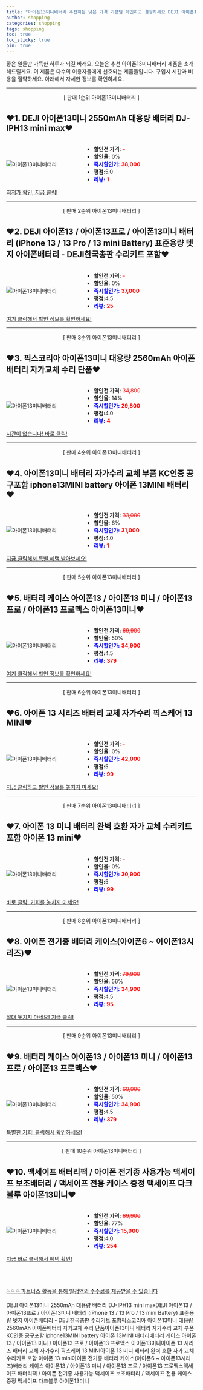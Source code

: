 ```yaml
---
title: "아이폰13미니배터리 추천하는 낮은 가격 기본템 확인하고 결정하세요 DEJI 아이폰13미니 2550mAh 대용량 배터리"
author: shopping
categories: shopping
tags: shopping
toc: true
toc_sticky: true
pin: true
---
```

좋은 일들만 가득한 하루가 되길 바래요. 오늘은 추천 아이폰13미니배터리 제품을 소개해드릴게요. 이 제품은 다수의 이용자들에게 선호되는 제품들입니다. 구입시 시간과 비용을 절약하세요. 아래에서 자세한 정보를 확인하세요.

---
<p class="toplist" style="margin: 0 auto; display: block; width: fit-content;">[ 판매 1순위 아이폰13미니배터리 ]</p>

<h2><strong>❤️1. DEJI 아이폰13미니 2550mAh 대용량 배터리 DJ-IPH13 mini max❤️</strong></h2>

<div style="display: flex; align-items: center;">
    <div style="flex: 0.4;">
        <img src="https://thumbnail10.coupangcdn.com/thumbnails/remote/230x230ex/image/vendor_inventory/69bb/ce64152b35788e8e1304c65f9bb18dc559de7df10a5381503585a6eb81bc.png" alt="아이폰13미니배터리" style="max-width: 100%;">
    </div>
    <div style="flex: 0.6; margin-left: 10px;">
        <ul>
            <li><strong>할인전 가격:</strong> <del style="color: red;">-</del></li>
            <li><strong>할인율:</strong> 0%</li>
            <li><span style='color:blue'><strong>즉시할인가:</strong></span> <span style='color:red'><strong>38,000</strong></span></li>
            <li><strong>평점:</strong>5.0</li>
            <li><span style='color:blue'><strong>리뷰:</strong></span> <span style='color:red'><strong>1</strong></span></li>
        </ul>
    </div>
</div>
<div class="center">
    <a href="https://selin100587001.github.io?lptag=AF9450613&subid=githubio&pageKey=8054675904&traceid=V0-153&itemId=22602684428&vendorItemId=89644318769" class="myButton">
        최저가 확인, 지금 클릭!
    </a>
</div>


---
<p class="toplist" style="margin: 0 auto; display: block; width: fit-content;">[ 판매 2순위 아이폰13미니배터리 ]</p>

<h2><strong>❤️2. DEJI 아이폰13 / 아이폰13프로 / 아이폰13미니 배터리 (iPhone 13 / 13 Pro / 13 mini Battery) 표준용량 뎃지 아이폰배터리 - DEJI한국총판 수리키트 포함❤️</strong></h2>

<div style="display: flex; align-items: center;">
    <div style="flex: 0.4;">
        <img src="https://thumbnail6.coupangcdn.com/thumbnails/remote/230x230ex/image/vendor_inventory/36a3/00dafe72ea3ce37c2986974613606831f10f72044c339c8204caff7f8ec0.png" alt="아이폰13미니배터리" style="max-width: 100%;">
    </div>
    <div style="flex: 0.6; margin-left: 10px;">
        <ul>
            <li><strong>할인전 가격:</strong> <del style="color: red;">-</del></li>
            <li><strong>할인율:</strong> 0%</li>
            <li><span style='color:blue'><strong>즉시할인가:</strong></span> <span style='color:red'><strong>37,000</strong></span></li>
            <li><strong>평점:</strong>4.5</li>
            <li><span style='color:blue'><strong>리뷰:</strong></span> <span style='color:red'><strong>25</strong></span></li>
        </ul>
    </div>
</div>
<div class="center">
    <a href="https://selin100587001.github.io?lptag=AF9450613&subid=githubio&pageKey=7667842414&traceid=V0-153&itemId=20446615809&vendorItemId=85487910660" class="myButton">
        여기 클릭해서 할인 정보를 확인하세요!
    </a>
</div>


---
<p class="toplist" style="margin: 0 auto; display: block; width: fit-content;">[ 판매 3순위 아이폰13미니배터리 ]</p>

<h2><strong>❤️3. 픽스코리아 아이폰13미니 대용량 2560mAh 아이폰배터리 자가교체 수리 단품❤️</strong></h2>

<div style="display: flex; align-items: center;">
    <div style="flex: 0.4;">
        <img src="https://thumbnail9.coupangcdn.com/thumbnails/remote/230x230ex/image/vendor_inventory/b59f/7e6106996adce8846cfc6944774d1013d3afe650fbc2c4705f2d6255e016.jpg" alt="아이폰13미니배터리" style="max-width: 100%;">
    </div>
    <div style="flex: 0.6; margin-left: 10px;">
        <ul>
            <li><strong>할인전 가격:</strong> <del style="color: red;">34,800</del></li>
            <li><strong>할인율:</strong> 14%</li>
            <li><span style='color:blue'><strong>즉시할인가:</strong></span> <span style='color:red'><strong>29,800</strong></span></li>
            <li><strong>평점:</strong>4.0</li>
            <li><span style='color:blue'><strong>리뷰:</strong></span> <span style='color:red'><strong>4</strong></span></li>
        </ul>
    </div>
</div>
<div class="center">
    <a href="https://selin100587001.github.io?lptag=AF9450613&subid=githubio&pageKey=7944855872&traceid=V0-153&itemId=21900957792&vendorItemId=88948985650" class="myButton">
        시간이 없습니다! 바로 클릭!
    </a>
</div>


---
<p class="toplist" style="margin: 0 auto; display: block; width: fit-content;">[ 판매 4순위 아이폰13미니배터리 ]</p>

<h2><strong>❤️4. 아이폰13미니 배터리 자가수리 교체 부품 KC인증 공구포함 iphone13MINI battery 아이폰 13MINI 배터리❤️</strong></h2>

<div style="display: flex; align-items: center;">
    <div style="flex: 0.4;">
        <img src="https://thumbnail7.coupangcdn.com/thumbnails/remote/230x230ex/image/vendor_inventory/7f12/99f728ef72726a674938bd3454ebcd5df7a07987cee95920465f6945af01.jpg" alt="아이폰13미니배터리" style="max-width: 100%;">
    </div>
    <div style="flex: 0.6; margin-left: 10px;">
        <ul>
            <li><strong>할인전 가격:</strong> <del style="color: red;">33,000</del></li>
            <li><strong>할인율:</strong> 6%</li>
            <li><span style='color:blue'><strong>즉시할인가:</strong></span> <span style='color:red'><strong>31,000</strong></span></li>
            <li><strong>평점:</strong>4.0</li>
            <li><span style='color:blue'><strong>리뷰:</strong></span> <span style='color:red'><strong>1</strong></span></li>
        </ul>
    </div>
</div>
<div class="center">
    <a href="https://selin100587001.github.io?lptag=AF9450613&subid=githubio&pageKey=8205319391&traceid=V0-153&itemId=23533669710&vendorItemId=90559938079" class="myButton">
        지금 클릭해서 특별 혜택 받아보세요!
    </a>
</div>


---
<p class="toplist" style="margin: 0 auto; display: block; width: fit-content;">[ 판매 5순위 아이폰13미니배터리 ]</p>

<h2><strong>❤️5. 배터리 케이스 아이폰13 / 아이폰13 미니 / 아이폰13 프로 / 아이폰13 프로맥스 아이폰13미니❤️</strong></h2>

<div style="display: flex; align-items: center;">
    <div style="flex: 0.4;">
        <img src="https://thumbnail6.coupangcdn.com/thumbnails/remote/230x230ex/image/vendor_inventory/f01c/fd2059d1e691cc79ae93eaa7922ad6525ba683182072609c83167152ee5a.jpg" alt="아이폰13미니배터리" style="max-width: 100%;">
    </div>
    <div style="flex: 0.6; margin-left: 10px;">
        <ul>
            <li><strong>할인전 가격:</strong> <del style="color: red;">69,900</del></li>
            <li><strong>할인율:</strong> 50%</li>
            <li><span style='color:blue'><strong>즉시할인가:</strong></span> <span style='color:red'><strong>34,900</strong></span></li>
            <li><strong>평점:</strong>4.5</li>
            <li><span style='color:blue'><strong>리뷰:</strong></span> <span style='color:red'><strong>379</strong></span></li>
        </ul>
    </div>
</div>
<div class="center">
    <a href="https://selin100587001.github.io?lptag=AF9450613&subid=githubio&pageKey=6624130770&traceid=V0-153&itemId=11773185658&vendorItemId=79046848873" class="myButton">
        여기 클릭해서 할인 정보를 확인하세요!
    </a>
</div>


---
<p class="toplist" style="margin: 0 auto; display: block; width: fit-content;">[ 판매 6순위 아이폰13미니배터리 ]</p>

<h2><strong>❤️6. 아이폰 13 시리즈 배터리 교체 자가수리 픽스케어 13 MINI❤️</strong></h2>

<div style="display: flex; align-items: center;">
    <div style="flex: 0.4;">
        <img src="https://thumbnail7.coupangcdn.com/thumbnails/remote/230x230ex/image/vendor_inventory/5587/979b9608972b4f1f84f19513315fddb17df121eb1e6b7b61b7f0ce3682e8.png" alt="아이폰13미니배터리" style="max-width: 100%;">
    </div>
    <div style="flex: 0.6; margin-left: 10px;">
        <ul>
            <li><strong>할인전 가격:</strong> <del style="color: red;">-</del></li>
            <li><strong>할인율:</strong> 0%</li>
            <li><span style='color:blue'><strong>즉시할인가:</strong></span> <span style='color:red'><strong>42,000</strong></span></li>
            <li><strong>평점:</strong>5</li>
            <li><span style='color:blue'><strong>리뷰:</strong></span> <span style='color:red'><strong>99</strong></span></li>
        </ul>
    </div>
</div>
<div class="center">
    <a href="https://selin100587001.github.io?lptag=AF9450613&subid=githubio&pageKey=8128856514&traceid=V0-153&itemId=23081850103&vendorItemId=90115353046" class="myButton">
        지금 클릭하고 할인 정보를 놓치지 마세요!
    </a>
</div>


---
<p class="toplist" style="margin: 0 auto; display: block; width: fit-content;">[ 판매 7순위 아이폰13미니배터리 ]</p>

<h2><strong>❤️7. 아이폰 13 미니 배터리 완벽 호환 자가 교체 수리키트 포함 아이폰 13 mini❤️</strong></h2>

<div style="display: flex; align-items: center;">
    <div style="flex: 0.4;">
        <img src="https://thumbnail10.coupangcdn.com/thumbnails/remote/230x230ex/image/vendor_inventory/fd78/ea97b8abf5b00c8ea8dc6def133fe8e1bf0eb3ffbbf460f5c9df3baa6592.jpg" alt="아이폰13미니배터리" style="max-width: 100%;">
    </div>
    <div style="flex: 0.6; margin-left: 10px;">
        <ul>
            <li><strong>할인전 가격:</strong> <del style="color: red;">-</del></li>
            <li><strong>할인율:</strong> 0%</li>
            <li><span style='color:blue'><strong>즉시할인가:</strong></span> <span style='color:red'><strong>30,900</strong></span></li>
            <li><strong>평점:</strong>5</li>
            <li><span style='color:blue'><strong>리뷰:</strong></span> <span style='color:red'><strong>99</strong></span></li>
        </ul>
    </div>
</div>
<div class="center">
    <a href="https://selin100587001.github.io?lptag=AF9450613&subid=githubio&pageKey=7987081731&traceid=V0-153&itemId=22188459088&vendorItemId=89234696459" class="myButton">
        바로 클릭! 기회를 놓치지 마세요!
    </a>
</div>


---
<p class="toplist" style="margin: 0 auto; display: block; width: fit-content;">[ 판매 8순위 아이폰13미니배터리 ]</p>

<h2><strong>❤️8. 아이폰 전기종 배터리 케이스(아이폰6 ~ 아이폰13시리즈)❤️</strong></h2>

<div style="display: flex; align-items: center;">
    <div style="flex: 0.4;">
        <img src="https://thumbnail8.coupangcdn.com/thumbnails/remote/230x230ex/image/vendor_inventory/019d/b77383b84d3f3fbffa468c69215e9c4c8d4c4c70be328a820c42180b22cd.jpg" alt="아이폰13미니배터리" style="max-width: 100%;">
    </div>
    <div style="flex: 0.6; margin-left: 10px;">
        <ul>
            <li><strong>할인전 가격:</strong> <del style="color: red;">79,900</del></li>
            <li><strong>할인율:</strong> 56%</li>
            <li><span style='color:blue'><strong>즉시할인가:</strong></span> <span style='color:red'><strong>34,900</strong></span></li>
            <li><strong>평점:</strong>4.5</li>
            <li><span style='color:blue'><strong>리뷰:</strong></span> <span style='color:red'><strong>95</strong></span></li>
        </ul>
    </div>
</div>
<div class="center">
    <a href="https://selin100587001.github.io?lptag=AF9450613&subid=githubio&pageKey=6197388807&traceid=V0-153&itemId=12274555731&vendorItemId=79544965530" class="myButton">
        절대 놓치지 마세요! 지금 클릭!
    </a>
</div>


---
<p class="toplist" style="margin: 0 auto; display: block; width: fit-content;">[ 판매 9순위 아이폰13미니배터리 ]</p>

<h2><strong>❤️9. 배터리 케이스 아이폰13 / 아이폰13 미니 / 아이폰13 프로 / 아이폰13 프로맥스❤️</strong></h2>

<div style="display: flex; align-items: center;">
    <div style="flex: 0.4;">
        <img src="https://thumbnail6.coupangcdn.com/thumbnails/remote/230x230ex/image/vendor_inventory/f01c/fd2059d1e691cc79ae93eaa7922ad6525ba683182072609c83167152ee5a.jpg" alt="아이폰13미니배터리" style="max-width: 100%;">
    </div>
    <div style="flex: 0.6; margin-left: 10px;">
        <ul>
            <li><strong>할인전 가격:</strong> <del style="color: red;">69,900</del></li>
            <li><strong>할인율:</strong> 50%</li>
            <li><span style='color:blue'><strong>즉시할인가:</strong></span> <span style='color:red'><strong>34,900</strong></span></li>
            <li><strong>평점:</strong>4.5</li>
            <li><span style='color:blue'><strong>리뷰:</strong></span> <span style='color:red'><strong>379</strong></span></li>
        </ul>
    </div>
</div>
<div class="center">
    <a href="https://selin100587001.github.io?lptag=AF9450613&subid=githubio&pageKey=6624130770&traceid=V0-153&itemId=11773185661&vendorItemId=79046848887" class="myButton">
        특별한 기회! 클릭해서 확인하세요!
    </a>
</div>


---
<p class="toplist" style="margin: 0 auto; display: block; width: fit-content;">[ 판매 10순위 아이폰13미니배터리 ]</p>

<h2><strong>❤️10. 맥세이프 배터리팩 / 아이폰 전기종 사용가능 맥세이프 보조배터리 / 맥세이프 전용 케이스 증정 맥세이프 다크블루 아이폰13미니❤️</strong></h2>

<div style="display: flex; align-items: center;">
    <div style="flex: 0.4;">
        <img src="https://thumbnail6.coupangcdn.com/thumbnails/remote/230x230ex/image/vendor_inventory/f639/9462f14bec8e74440a7a1cbeabb4cf60c1a2acb632d4371bc39987affd2a.jpg" alt="아이폰13미니배터리" style="max-width: 100%;">
    </div>
    <div style="flex: 0.6; margin-left: 10px;">
        <ul>
            <li><strong>할인전 가격:</strong> <del style="color: red;">69,900</del></li>
            <li><strong>할인율:</strong> 77%</li>
            <li><span style='color:blue'><strong>즉시할인가:</strong></span> <span style='color:red'><strong>15,900</strong></span></li>
            <li><strong>평점:</strong>4.0</li>
            <li><span style='color:blue'><strong>리뷰:</strong></span> <span style='color:red'><strong>254</strong></span></li>
        </ul>
    </div>
</div>
<div class="center">
    <a href="https://selin100587001.github.io?lptag=AF9450613&subid=githubio&pageKey=6194978048&traceid=V0-153&itemId=12256162218&vendorItemId=79526750882" class="myButton">
        지금 바로 클릭해서 혜택 확인!
    </a>
</div>

<br><br><br>[💦 💦 💦 파트너스 활동을 통해 일정액의 수수료를 제공받을 수 있습니다](https://link.coupang.com/a/bcpT2c)<br><br>DEJI 아이폰13미니 2550mAh 대용량 배터리 DJ-IPH13 mini maxDEJI 아이폰13 / 아이폰13프로 / 아이폰13미니 배터리 (iPhone 13 / 13 Pro / 13 mini Battery) 표준용량 뎃지 아이폰배터리 - DEJI한국총판 수리키트 포함픽스코리아 아이폰13미니 대용량 2560mAh 아이폰배터리 자가교체 수리 단품아이폰13미니 배터리 자가수리 교체 부품 KC인증 공구포함 iphone13MINI battery 아이폰 13MINI 배터리배터리 케이스 아이폰13 / 아이폰13 미니 / 아이폰13 프로 / 아이폰13 프로맥스 아이폰13미니아이폰 13 시리즈 배터리 교체 자가수리 픽스케어 13 MINI아이폰 13 미니 배터리 완벽 호환 자가 교체 수리키트 포함 아이폰 13 mini아이폰 전기종 배터리 케이스(아이폰6 ~ 아이폰13시리즈)배터리 케이스 아이폰13 / 아이폰13 미니 / 아이폰13 프로 / 아이폰13 프로맥스맥세이프 배터리팩 / 아이폰 전기종 사용가능 맥세이프 보조배터리 / 맥세이프 전용 케이스 증정 맥세이프 다크블루 아이폰13미니